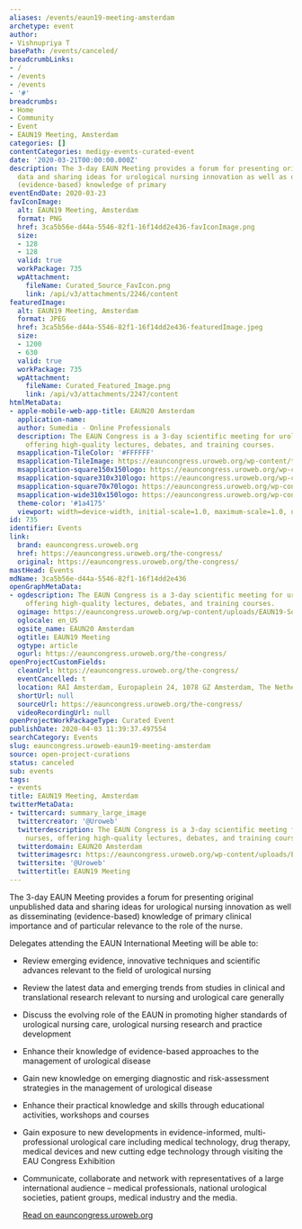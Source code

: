 ```yaml
---
aliases: /events/eaun19-meeting-amsterdam
archetype: event
author:
- Vishnupriya T
basePath: /events/canceled/
breadcrumbLinks:
- /
- /events
- /events
- '#'
breadcrumbs:
- Home
- Community
- Event
- EAUN19 Meeting, Amsterdam
categories: []
contentCategories: medigy-events-curated-event
date: '2020-03-21T00:00:00.000Z'
description: The 3-day EAUN Meeting provides a forum for presenting original unpublished
  data and sharing ideas for urological nursing innovation as well as disseminating
  (evidence-based) knowledge of primary
eventEndDate: 2020-03-23
favIconImage:
  alt: EAUN19 Meeting, Amsterdam
  format: PNG
  href: 3ca5b56e-d44a-5546-82f1-16f14dd2e436-favIconImage.png
  size:
  - 128
  - 128
  valid: true
  workPackage: 735
  wpAttachment:
    fileName: Curated_Source_FavIcon.png
    link: /api/v3/attachments/2246/content
featuredImage:
  alt: EAUN19 Meeting, Amsterdam
  format: JPEG
  href: 3ca5b56e-d44a-5546-82f1-16f14dd2e436-featuredImage.jpeg
  size:
  - 1200
  - 630
  valid: true
  workPackage: 735
  wpAttachment:
    fileName: Curated_Featured_Image.png
    link: /api/v3/attachments/2247/content
htmlMetaData:
- apple-mobile-web-app-title: EAUN20 Amsterdam
  application-name:  
  author: Sumedia - Online Professionals
  description: The EAUN Congress is a 3-day scientific meeting for urological nurses,
    offering high-quality lectures, debates, and training courses.
  msapplication-TileColor: '#FFFFFF'
  msapplication-TileImage: https://eauncongress.uroweb.org/wp-content/themes/eau16/assets/img/icons/mstile-144x144.png
  msapplication-square150x150logo: https://eauncongress.uroweb.org/wp-content/themes/eau16/assets/img/icons/mstile-150x150.png
  msapplication-square310x310logo: https://eauncongress.uroweb.org/wp-content/themes/eau16/assets/img/icons/mstile-310x310.png
  msapplication-square70x70logo: https://eauncongress.uroweb.org/wp-content/themes/eau16/assets/img/icons/mstile-70x70.png
  msapplication-wide310x150logo: https://eauncongress.uroweb.org/wp-content/themes/eau16/assets/img/icons/mstile-310x150.png
  theme-color: '#1a4175'
  viewport: width=device-width, initial-scale=1.0, maximum-scale=1.0, user-scalable=0
id: 735
identifier: Events
link:
  brand: eauncongress.uroweb.org
  href: https://eauncongress.uroweb.org/the-congress/
  original: https://eauncongress.uroweb.org/the-congress/
mastHead: Events
mdName: 3ca5b56e-d44a-5546-82f1-16f14dd2e436
openGraphMetaData:
- ogdescription: The EAUN Congress is a 3-day scientific meeting for urological nurses,
    offering high-quality lectures, debates, and training courses.
  ogimage: https://eauncongress.uroweb.org/wp-content/uploads/EAUN19-Social-media-general-image.jpg
  oglocale: en_US
  ogsite_name: EAUN20 Amsterdam
  ogtitle: EAUN19 Meeting
  ogtype: article
  ogurl: https://eauncongress.uroweb.org/the-congress/
openProjectCustomFields:
  cleanUrl: https://eauncongress.uroweb.org/the-congress/
  eventCancelled: t
  location: RAI Amsterdam, Europaplein 24, 1078 GZ Amsterdam, The Netherlands
  shortUrl: null
  sourceUrl: https://eauncongress.uroweb.org/the-congress/
  videoRecordingUrl: null
openProjectWorkPackageType: Curated Event
publishDate: 2020-04-03 11:39:37.497554
searchCategory: Events
slug: eauncongress.uroweb-eaun19-meeting-amsterdam
source: open-project-curations
status: canceled
sub: events
tags:
- events
title: EAUN19 Meeting, Amsterdam
twitterMetaData:
- twittercard: summary_large_image
  twittercreator: '@Uroweb'
  twitterdescription: The EAUN Congress is a 3-day scientific meeting for urological
    nurses, offering high-quality lectures, debates, and training courses.
  twitterdomain: EAUN20 Amsterdam
  twitterimagesrc: https://eauncongress.uroweb.org/wp-content/uploads/EAUN19-Social-media-general-image.jpg
  twittersite: '@Uroweb'
  twittertitle: EAUN19 Meeting
---
```


The 3-day EAUN Meeting provides a forum for presenting original unpublished data and sharing ideas for urological nursing innovation as well as disseminating (evidence-based) knowledge of primary clinical importance and of particular relevance to the role of the nurse.

Delegates attending the EAUN International Meeting will be able to: 

*   Review emerging evidence, innovative techniques and scientific advances relevant to the field of urological nursing
*   Review the latest data and emerging trends from studies in clinical and translational research relevant to nursing and urological care generally
*   Discuss the evolving role of the EAUN in promoting higher standards of urological nursing care, urological nursing research and practice development
*   Enhance their knowledge of evidence-based approaches to the management of urological disease
*   Gain new knowledge on emerging diagnostic and risk-assessment strategies in the management of urological disease
*   Enhance their practical knowledge and skills through educational activities, workshops and courses
*   Gain exposure to new developments in evidence-informed, multi-professional urological care including medical technology, drug therapy, medical devices and new cutting edge technology through visiting the EAU Congress Exhibition
*   Communicate, collaborate and network with representatives of a large international audience – medical professionals, national urological societies, patient groups, medical industry and the media.      
      
    [Read on eauncongress.uroweb.org](https://eauncongress.uroweb.org/the-congress/)